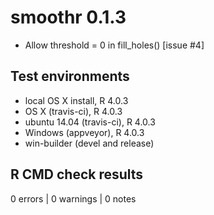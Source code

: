 # smoothr 0.1.3

- Allow threshold = 0 in fill_holes() [issue #4]

## Test environments

- local OS X install, R 4.0.3
- OS X (travis-ci), R 4.0.3
- ubuntu 14.04 (travis-ci), R 4.0.3
- Windows (appveyor), R 4.0.3
- win-builder (devel and release)

## R CMD check results

0 errors | 0 warnings | 0 notes
